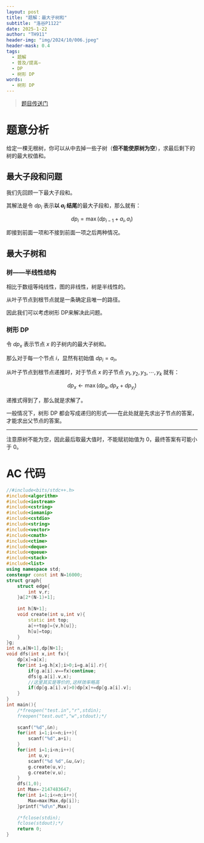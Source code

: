 ```yaml
---
layout: post
title: "题解：最大子树和"
subtitle: "洛谷P1122"
date: 2025-1-22
author: "TH911"
header-img: "img/2024/10/006.jpeg"
header-mask: 0.4
tags:
  - 题解
  - 普及/提高−
  - DP
  - 树形 DP
words:
  - 树形 DP
---
```


> [题目传送门](https://www.luogu.com.cn/problem/P1122)

# 题意分析

给定一棵无根树，你可以从中去掉一些子树（**但不能使原树为空**），求最后剩下的树的最大权值和。

## 最大子段和问题

我们先回顾一下最大子段和。

其解法是令 $dp_i$ 表示**以 $a_i$ 结尾**的最大子段和，那么就有：

$$
dp_i=\max(dp_{i-1}+a_i,a_i)
$$

即接到前面一项和不接到前面一项之后两种情况。

## 最大子树和

### 树——半线性结构

相比于数组等纯线性，图的非线性，树是半线性的。

从叶子节点到根节点就是一条确定且唯一的路径。

因此我们可以考虑树形 DP来解决此问题。

### 树形 DP

令 $dp_x$ 表示节点 $x$ 的子树内的最大子树和。

那么对于每一个节点 $i$，显然有初始值 $dp_i=a_i$。

从叶子节点到根节点递推时，对于节点 $x$ 的子节点 $y_1,y_2,y_3,\cdots,y_k$ 就有：

$$
dp_x\leftarrow\max(dp_x,dp_x+dp_{y_i})
$$

递推式得到了，那么就是求解了。

一般情况下，树形 DP 都会写成递归的形式——在此处就是先求出子节点的答案，才能求出父节点的答案。

***

注意原树不能为空，因此最后取最大值时，不能赋初始值为 $0$，最终答案有可能小于 $0$。

# AC 代码

```cpp
//#include<bits/stdc++.h>
#include<algorithm>
#include<iostream>
#include<cstring>
#include<iomanip>
#include<cstdio>
#include<string>
#include<vector>
#include<cmath>
#include<ctime>
#include<deque>
#include<queue>
#include<stack>
#include<list>
using namespace std;
constexpr const int N=16000;
struct graph{
	struct edge{
		int v,r;
	}a[2*(N-1)+1];
	
	int h[N+1];
	void create(int u,int v){
		static int top;
		a[++top]={v,h[u]};
		h[u]=top;
	}
}g;
int n,a[N+1],dp[N+1];
void dfs(int x,int fx){
	dp[x]=a[x];
	for(int i=g.h[x];i>0;i=g.a[i].r){
		if(g.a[i].v==fx)continue;
		dfs(g.a[i].v,x);
        //这里其实是等价的,这样效率略高
		if(dp[g.a[i].v]>0)dp[x]+=dp[g.a[i].v];
	}
}
int main(){
	/*freopen("test.in","r",stdin);
	freopen("test.out","w",stdout);*/
	
	scanf("%d",&n);
	for(int i=1;i<=n;i++){
		scanf("%d",a+i);
	}
	for(int i=1;i<n;i++){
		int u,v;
		scanf("%d %d",&u,&v);
		g.create(u,v);
		g.create(v,u);
	}
	dfs(1,0);
	int Max=-2147483647;
	for(int i=1;i<=n;i++){
		Max=max(Max,dp[i]);
	}printf("%d\n",Max);
	
	/*fclose(stdin);
	fclose(stdout);*/
	return 0;
}
```

